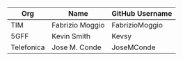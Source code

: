 | Org                    | Name                                      | GitHub Username        |
| -----------------------| ------------------------------------------| -----------------------|
| TIM                    | Fabrizio Moggio                           | FabrizioMoggio         |
| 5GFF                   | Kevin Smith                               | Kevsy                  |
| Telefonica             | Jose M. Conde                             | JoseMConde             |


